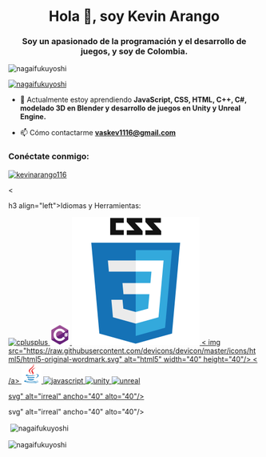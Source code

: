 <h1 align="center">Hola 👋, soy Kevin Arango</h1>
<h3 align="center">Soy un apasionado de la programación y el desarrollo de juegos, y soy de Colombia.</h3>

<p align ="izquierda"> <img src="https://komarev.com/ghpvc/?username=nagaifukuyoshi&label=Profile%20views&color=0e75b6&style=flat" alt="nagaifukuyoshi" /> </p>

<p align="izquierda "> <a href="https://github.com/ryo-ma/github-profile-tropic"><img src="https://github-profile-tropico.vercel.app/?username=nagaifukuyoshi" alt="nagaifukuyoshi" /></a> </p>

- 🌱 Actualmente estoy aprendiendo **JavaScript, CSS, HTML, C++, C#, modelado 3D en Blender y desarrollo de juegos en Unity y Unreal Engine.**

- 📫 Cómo contactarme **vaskev1116@gmail.com**

<h3 align="left">Conéctate conmigo:</h3>
<p align="left">
<a href="https://instagram.com/kevinarango116" target="blank"><img align="center" src="https://raw.githubusercontent.com/rahuldkjain/github-profile-readme-generator /master/src/images/icons/Social/instagram.svg" alt="kevinarango116" height="30" width="40" /></a> </p>
<

h3 align="left">Idiomas y Herramientas:</h3>
<p align="left"> <a href="https://www.w3schools.com/cpp/" target="_blank" rel="noreferrer"> <img src="https://raw.githubusercontent. com/devicons/devicon/master/icons/cplusplus/cplusplus-original.svg" alt="cplusplus" width="40" height="40"/> </a> <a href="https://www. w3schools.com/cs/" target="_blank" rel="noreferrer"> <img src="https://raw.githubusercontent.com/devicons/devicon/master/icons/csharp/csharp-original.svg" alt ="csharp" width="40" height="40"/> </a> <a href="https://www.w3schools.com/css/" target="_blank" rel="noreferrer"> <img src="https://raw.githubusercontent.com/devicons/devicon/master/icons/css3/css3-original-wordmark.svg" alt ="css3" ancho="40" alto="40"/> </a> <a href="https://www.w3.org/html/" target="_blank" rel="noreferrer"> < img src="https://raw.githubusercontent.com/devicons/devicon/master/icons/html5/html5-original-wordmark.svg" alt="html5" width="40" height="40"/> < /a> <a href="https://www.java.com" target="_blank" rel="noreferrer"> <img src="https://raw.githubusercontent.com/devicons/devicon/master/icons/java/java-original.svg" alt="java" width="40" height="40"/> </a> <a href="https://developer. mozilla.org/en-US/docs/Web/JavaScript" target="_blank" rel="noreferrer"> <img src="https://raw.githubusercontent.com/devicons/devicon/master/icons/javascript/ javascript-original.svg" alt="javascript" width="40" height="40"/> </a> <a href="https://unity.com/" target="_blank" rel="noreferrer "> <img src="https://www.vectorlogo.zone/logos/unity3d/unity3d-icon.svg" alt="unity" width="40" height="40"/> </a> <a href="https://unrealengine.com/" target="_blank" rel="noreferrer"> <img src="https://raw.githubusercontent.com/kenangundogan/fontisto/036b7eca71aab1bef8e6a0518f7329f13ed62f6b/icons/svg/brand/unreal-engine.svg" alt="unreal" width="40" height="40"/> </ a> </p>svg" alt="irreal" ancho="40" alto="40"/> </a> </p>svg" alt="irreal" ancho="40" alto="40"/> </a> </p>

<p> <img align="center" src="https://github-readme-stats.vercel.app/api?username=nagaifukuyoshi&show_icons=true&locale=en" alt="nagaifukuyoshi" /></p>

<p><img align="center" src="https://github-readme-streak-stats.herokuapp.com/?user=nagaifukuyoshi&" alt="nagaifukuyoshi" /></p>

